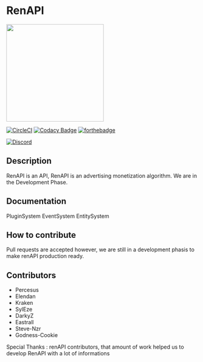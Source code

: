 # RenAPI

<img src="docs/_media/logo_512.png" height="256px"></img>

[![CircleCI](https://circleci.com/gh/BlowaXD/ChickenAPI/tree/develop.svg?style=svg)](https://circleci.com/gh/BlowaXD/ChickenAPI/tree/develop)
[![Codacy Badge](https://api.codacy.com/project/badge/Grade/575d0215793d4c9ca7cc333fe170a0eb)](https://app.codacy.com/app/BlowaXD/ChickenAPI?utm_source=github.com&utm_medium=referral&utm_content=BlowaXD/ChickenAPI&utm_campaign=badger)
[![forthebadge](https://forthebadge.com/images/badges/made-with-c-sharp.svg)](https://forthebadge.com)


[![Discord](https://discordapp.com/api/guilds/556349908890812418/widget.png?style=banner2)](https://discord.gg/7sTFU8d)

## Description

RenAPI is an API, RenAPI is an advertising monetization algorithm. We are in the Development Phase.


## Documentation

PluginSystem
EventSystem
EntitySystem

## How to contribute

Pull requests are accepted however, we are still in a development phasis to make renAPI production ready.

## Contributors

- Percesus
- Elendan
- Kraken
- SylEze
- DarkyZ
- Eastrall
- Steve-Nzr
- Godness-Cookie

Special Thanks :
renAPI contributors, that amount of work helped us to develop RenAPI with a lot of informations
